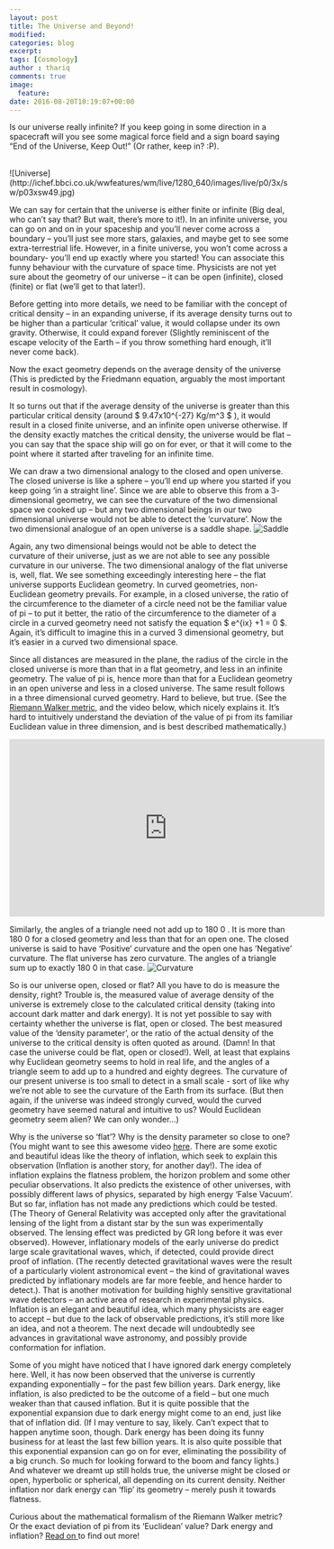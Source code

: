 ```yaml
---
layout: post
title: The Universe and Beyond!
modified:
categories: blog
excerpt:
tags: [Cosmology]
author : thariq
comments: true
image:
  feature:
date: 2016-08-20T10:19:07+00:00
---
```


Is our universe really infinite? If you keep going in some direction in a spacecraft will you see some magical force field and a sign board saying “End of the Universe, Keep Out!” (Or rather, keep in? :P). <br>

<br>
![Universe](http://ichef.bbci.co.uk/wwfeatures/wm/live/1280_640/images/live/p0/3x/sw/p03xsw49.jpg)

We can say for certain that the universe is either finite or infinite (Big deal, who can’t say that? But wait, there’s more to it!). In an infinite universe, you can go on and on in your spaceship and you’ll never come across a boundary – you’ll just see more stars, galaxies, and maybe get to see some extra-terrestrial life. However, in a finite universe, you won’t come across a boundary- you’ll end up exactly where you started! You can associate this funny behaviour with the curvature of space time. Physicists are not yet sure about the geometry of our universe – it can be open (infinite), closed (finite) or flat (we’ll get to that later!).

Before getting into more details, we need to be familiar with the concept of critical density – in an expanding universe, if its average density turns out to be higher than a particular ‘critical’ value, it would collapse under its own gravity. Otherwise, it could expand forever (Slightly reminiscent of the escape velocity of the Earth – if you throw something hard enough, it’ll never come back).

Now the exact geometry depends on the average density of the universe (This is predicted by the Friedmann equation, arguably the most important result in cosmology).

It so turns out that if the average density of the universe is greater than this particular critical density (around $ 9.47x10^{-27} Kg/m^3 $ ), it would result in a closed finite universe, and an infinite open universe otherwise. If the density exactly matches the critical density, the universe would be flat – you can say that the space ship will go on for ever, or that it will come to the point where it started after traveling for an infinite time.

We can draw a two dimensional analogy to the closed and open universe. The closed universe is like a sphere – you’ll end up where you started if you keep going ‘in a straight line’. Since we are able to observe this from a 3- dimensional geometry, we can see the curvature of the two dimensional space we cooked up – but any two dimensional beings in our two dimensional universe would not be able to detect the ‘curvature’. Now the two dimensional analogue of an open universe is a saddle shape.
![Saddle](https://upload.wikimedia.org/wikipedia/commons/4/40/Saddle_point.png)

Again, any two dimensional beings would not be able to detect the curvature of their universe, just as we are not able to see any possible curvature in our universe. The two dimensional analogy of the flat universe is, well, flat. We see something exceedingly interesting here – the flat universe supports Euclidean geometry. In curved geometries, non-Euclidean geometry prevails. For example, in a closed universe, the ratio of the circumference to the diameter of a circle need not be the familiar value of pi – to put it better, the ratio of the circumference to the diameter of a circle in a curved geometry need not satisfy the equation $ e^{ix} +1 = 0 $. Again, it’s difficult to imagine this in a curved 3 dimensional geometry, but it’s easier in a curved two dimensional space.


Since all distances are measured in the plane, the radius of the circle in the closed universe is more than that in a flat geometry, and less in an infinite geometry. The value of pi is, hence more than that for a Euclidean geometry in an open universe and less in a closed universe. The same result follows in a three dimensional curved geometry. Hard to believe, but true. (See the [Riemann Walker metric](https://en.wikipedia.org/wiki/Friedmann%E2%80%93Lema%C3%AEtre%E2%80%93Robertson%E2%80%93Walker_metric), and the video below, which nicely explains it. It’s hard to intuitively understand the deviation of the value of pi from its familiar Euclidean value in three dimension, and is best described mathematically.)
<iframe width="560" height="315" src="https://www.youtube.com/embed/n1kK5BjEh9E" frameborder="0" allowfullscreen></iframe>

Similarly, the angles of a triangle need not add up to 180 0 . It is more than 180 0 for a closed geometry and less than that for an open one. The closed universe is said to have ‘Positive’ curvature and the open one has ’Negative’ curvature. The flat universe has zero curvature. The angles of a triangle sum up to exactly 180 0 in that case.
![Curvature](http://wmap.gsfc.nasa.gov/media/990006/990006_2048.jpg)

So is our universe open, closed or flat? All you have to do is measure the density, right? Trouble is, the measured value of average density of the universe is extremely close to the calculated critical density (taking into account dark matter and dark energy). It is not yet possible to say with certainty whether the universe is flat, open or closed. The best measured value of the ‘density parameter’, or the ratio of the actual density of the universe to the critical density is often quoted as around. (Damn! In that case the universe could be flat, open or closed!). Well, at least that explains why Euclidean geometry seems to hold in real life, and the angles of a triangle seem to add up to a hundred and eighty degrees. The curvature of our present universe is too small to detect in a small scale - sort of like why we’re not able to see the curvature of the Earth from its surface. (But then again, if the universe was indeed strongly curved, would the curved geometry have seemed natural and intuitive to us? Would Euclidean geometry seem alien? We can only wonder...)

Why is the universe so ‘flat’? Why is the density parameter so close to one? (You might want to see this awesome video [<u>here</u>](https://www.youtube.com/watch?v=MTUsOWtxKKA).  There are some exotic and beautiful ideas like the theory of inflation, which seek to explain this observation (Inflation is another story, for another day!). The idea of inflation explains the flatness problem, the horizon problem and some other peculiar observations. It also predicts the existence of other universes, with possibly different laws of physics, separated by high energy ‘False Vacuum’. But so far, inflation has not made any predictions which could be tested. (The Theory of General Relativity was accepted only after the gravitational lensing of the light from a distant star by the sun was experimentally observed. The lensing effect was predicted by GR long before it was ever observed). However, inflationary models of the early universe do predict large scale gravitational waves, which, if detected, could provide direct proof of inflation. (The recently detected gravitational waves were the result of a particularly violent astronomical event – the kind of gravitational waves predicted by inflationary models are far more feeble, and hence harder to detect.). That is another motivation for building highly sensitive gravitational wave detectors – an active area of research in experimental physics. Inflation is an elegant and beautiful idea, which many physicists are eager to accept – but due to the lack of observable predictions, it’s still more like an idea, and not a theorem. The next decade will undoubtedly see advances in gravitational wave astronomy, and possibly provide conformation for inflation.

Some of you might have noticed that I have ignored dark energy completely here. Well, it has now been observed that the universe is currently expanding exponentially – for the past few billion years. Dark energy, like inflation, is also predicted to be the outcome of a field – but one much weaker than that caused inflation. But it is quite possible that the exponential expansion due to dark energy might come to an end, just like that of inflation did. (If I may venture to say, likely. Can’t expect that to happen anytime soon, though. Dark energy has been doing its funny business for at least the last few billion years. It is also quite possible that this exponential expansion can go on for ever, eliminating the possibility of a big crunch. So much for looking forward to the boom and fancy lights.) And whatever we dreamt up still holds true, the universe might be closed or open, hyperbolic or spherical, all depending on its current density. Neither inflation nor dark energy can ‘flip’ its geometry – merely push it towards flatness.

Curious about the mathematical formalism of the Riemann Walker metric? Or the exact deviation of pi from its ‘Euclidean’ value? Dark energy and inflation? [ <u>Read on </u>](https://drive.google.com/open?id=0B89M-PMv8EXlRUozVW43RWJtTkE) to find out more!
